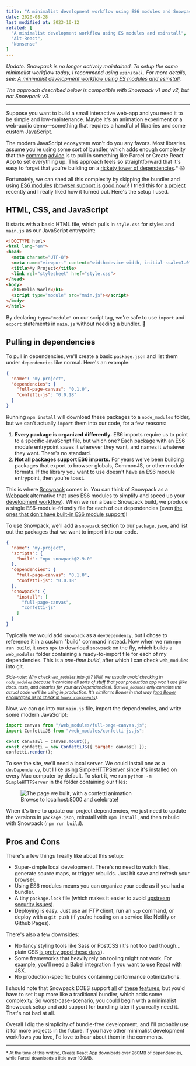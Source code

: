 ```yaml
---
title: "A minimalist development workflow using ES6 modules and Snowpack"
date: 2020-08-28
last_modified_at: 2023-10-12
related: [
  "A minimalist development workflow using ES modules and esinstall",
  "Alt-React",
  "Nonsense"
]
---
```


*Update: Snowpack is no longer actively maintained. To setup the same minimalist workflow today, I recommend using `esinstall`. For more details, see: [A minimalist development workflow using ES modules and esinstall]({{site.url}}/2021/08/27/a-minimalist-development-workflow-using-es-modules-and-esinstall/).*

*The approach described below is compatible with Snowpack v1 and v2, but not Snowpack v3.*

***

Suppose you want to build a small interactive web-app and you need it to be simple and low-maintenance. Maybe it's an animation experiment or a web-audio demo—something that requires a handful of libraries and some custom JavaScript.

The modern JavaScript ecosystem won't do you any favors. Most libraries assume you're using some sort of bundler, which adds enough complexity that the [common](https://increment.com/development/the-melting-pot-of-javascript/#create-reusable-toolboxes) [advice](https://cloudfour.com/thinks/tiny-web-stacks/) is to pull in something like Parcel or Create React App to set everything up. This approach feels so straightforward that it's easy to forget that you're building on a [rickety tower of dependencies](https://xkcd.com/2347/).* 😱

Fortunately, we can shed all this complexity by skipping the bundler and using [ES6 modules](https://developer.mozilla.org/en-US/docs/Web/JavaScript/Guide/Modules) ([browser support is good now](https://caniuse.com/#feat=es6-module))! I tried this for [a project](https://github.com/bryanbraun/lit-element-demo) recently and I really liked how it turned out. Here's the setup I used.

## HTML, CSS, and JavaScript

It starts with a basic HTML file, which pulls in `style.css` for styles and `main.js` as our JavaScript entrypoint:

```html
<!DOCTYPE html>
<html lang="en">
<head>
  <meta charset="UTF-8">
  <meta name="viewport" content="width=device-width, initial-scale=1.0">
  <title>My Project</title>
  <link rel="stylesheet" href="style.css">
</head>
<body>
  <h1>Hello World</h1>
  <script type="module" src="main.js"></script>
</body>
</html>
```

By declaring `type="module"` on our script tag, we're safe to use `import` and `export` statements in `main.js` without needing a bundler. 💪

## Pulling in dependencies

To pull in dependencies, we'll create a basic `package.json` and list them under `dependencies` like normal. Here's an example:

```json
{
  "name": "my-project",
  "dependencies": {
    "full-page-canvas": "0.1.0",
    "confetti-js": "0.0.18"
  }
}
```

Running `npm install` will download these packages to a `node_modules` folder, but we can't actually `import` them into our code, for a few reasons:

1. **Every package is organized differently.** ES6 imports require us to point to a specific JavaScript file, but which one? Each package with an ES6 module entrypoint saves it wherever they want, and names it whatever they want. There's no standard.
2. **Not all packages support ES6 imports.** For years we've been building packages that export to browser globals, CommonJS, or other module formats. If the library you want to use doesn't have an ES6 module entrypoint, then you're toast.

This is where [Snowpack](https://www.snowpack.dev/) comes in. You can think of Snowpack as a [Webpack](https://webpack.js.org/) alternative that uses ES6 modules to simplify and speed up your [development workflow](https://www.chetu.com/solutions/autodesk/maya.php)). When we run a basic Snowpack build, we produce a single ES6-module-friendly file for each of our dependencies (even [the ones that don't have built-in ES6 module support](https://www.snowpack.dev/#import-npm-packages))!

To use Snowpack, we'll add a `snowpack` section to our `package.json`, and list out the packages that we want to import into our code.

```json
{
  "name": "my-project",
  "scripts": {
    "build": "npx snowpack@2.9.0"
  },
  "dependencies": {
    "full-page-canvas": "0.1.0",
    "confetti-js": "0.0.18"
  },
  "snowpack": {
    "install": [
      "full-page-canvas",
      "confetti-js"
    ]
  }
}
```

Typically we would add `snowpack` as a `devDependency`, but I chose to reference it in a custom "build" command instead. Now when we run `npm run build`, it uses `npx` to download `snowpack` on the fly, which builds a `web_modules` folder containing a ready-to-import file for each of my dependencies. This is a _one-time build_, after which I can check `web_modules` into git.

<small>_Side-note: Why check `web_modules` into git? Well, we usually avoid checking in `node_modules` because it contains all sorts of stuff that your production app won't use (like docs, tests, and binaries for your devDependencies). But `web_modules` only contains the actual code we'll be using in production. It's similar to Bower in that way ([and Bower encouraged us to check in `bower_components`](https://addyosmani.com/blog/checking-in-front-end-dependencies))._</small>

Now, we can go into our `main.js` file, import the dependencies, and write some modern JavaScript:

```js
import canvas from "/web_modules/full-page-canvas.js";
import ConfettiJS from "/web_modules/confetti-js.js";

const canvasEl = canvas.mount();
const confetti = new ConfettiJS({ target: canvasEl });
confetti.render();
```

To see the site, we'll need a local server. We could install one as a `devDependency`, but I like using [SimpleHTTPServer](https://2ality.com/2014/06/simple-http-server.html) since it's installed on every Mac computer by default. To start it, we run `python -m SimpleHTTPServer` in the folder containing our files:

<figure class="center">
  <img src="{{site.url}}/assets/images/hello-confetti.gif" alt="The page we built, with a confetti animation" />
  <figcaption>
    Browse to localhost:8000 and celebrate!
  </figcaption>
</figure>

When it's time to update our project dependencies, we just need to update the versions in `package.json`, reinstall with `npm install`, and then rebuild with Snowpack (`npm run build`).

## Pros and Cons

There's a few things I really like about this setup:

- Super-simple local development. There's no need to watch files, generate source maps, or trigger rebuilds. Just hit save and refresh your browser.
- Using ES6 modules means you can organize your code as if you had a bundler.
- A tiny `package.lock` file (which makes it easier to avoid [upstream security issues](https://twitter.com/mjackson/status/1290414613742235648)).
- Deploying is easy. Just use an FTP client, run an `scp` command, or deploy with a `git push` (if you're hosting on a service like Netlify or Github Pages).

There's also a few downsides:

- No fancy styling tools like Sass or PostCSS (it's not too bad though... plain CSS [is pretty good these days](https://cathydutton.co.uk/posts/why-i-stopped-using-sass/)).
- Some frameworks that heavily rely on tooling might not work. For example, you'll need a Babel integration if you want to use React with JSX.
- No production-specific builds containing performance optimizations.

I should note that Snowpack DOES support [all](https://www.snowpack.dev/#sass) of [these](https://www.snowpack.dev/#babel) [features](https://www.snowpack.dev/#bundle-for-production), but you'd have to set it up more like a traditional bundler, which adds some complexity. So worst-case-scenario, you could begin with a minimalist Snowpack setup and add support for bundling later if you really need it. That's not bad at all.

Overall I dig the simplicity of bundle-free development, and I'll probably use it for more projects in the future. If you have other minimalist development workflows you love, I'd love to hear about them in the comments.

***

<small>* At the time of this writing, Create React App downloads over 260MB of dependencies, while Parcel downloads a little over 100MB.</small>
